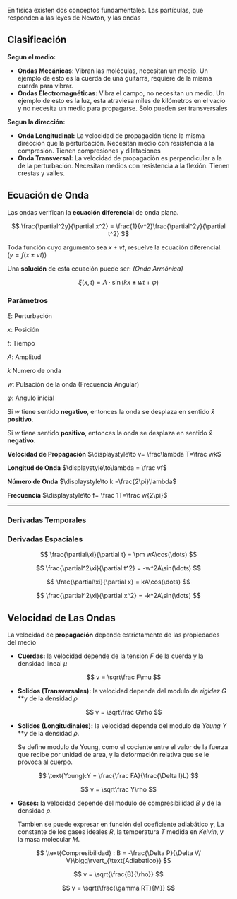 En física existen dos conceptos fundamentales. Las partículas, que responden a las leyes de Newton, y las ondas

## Clasificación

**Segun el medio:**

- **Ondas Mecánicas**: Vibran las moléculas, necesitan un medio. Un ejemplo de esto es la cuerda de una guitarra, requiere de la misma cuerda para vibrar.
- **Ondas Electromagnéticas:** Vibra el campo, no necesitan un medio. Un ejemplo de esto es la luz, esta atraviesa miles de kilómetros en el vacío y no necesita un medio para propagarse. Solo pueden ser transversales

**Segun la dirección:**

- **Onda Longitudinal:** La velocidad de propagación tiene la misma dirección que la perturbación. Necesitan medio con resistencia a la compresión. Tienen compresiones y dilataciones
- **Onda Transversal:** La velocidad de propagación es perpendicular a la de la perturbación. Necesitan medios con resistencia a la flexión. Tienen crestas y valles.

## Ecuación de Onda

Las ondas verifican la **ecuación diferencial** de onda plana.

$$
\frac{\partial^2y}{\partial x^2} = \frac{1}{v^2}\frac{\partial^2y}{\partial t^2}
$$

Toda función cuyo argumento sea $x\pm vt$, resuelve la ecuación diferencial. $\displaystyle \Big(y = f(x\pm vt)\Big)$

Una **solución** de esta ecuación puede ser: *(Onda Armónica)*

$$
\xi(x,t) = A\cdot\sin(kx \pm wt + \varphi)
$$

### Parámetros

$\xi:$ Perturbación

$x:$ Posición

$t:$ Tiempo

$A:$ Amplitud

$k$ Numero de onda

$w:$ Pulsación de la onda (Frecuencia Angular)

$\varphi:$ Angulo inicial

Si $w$ tiene sentido **negativo**, entonces la onda se desplaza en sentido $\hat x$ **positivo**.

Si $w$ tiene sentido **positivo**, entonces la onda se desplaza en sentido $\hat x$ **negativo**.

**Velocidad de Propagación** $\displaystyle\to v= \frac\lambda T=\frac wk$

**Longitud de Onda** $\displaystyle\to\lambda = \frac vf$

**Número de Onda** $\displaystyle\to k =\frac{2\pi}\lambda$

**Frecuencia** $\displaystyle\to f= \frac 1T=\frac w{2\pi}$

---

### Derivadas Temporales

### Derivadas Espaciales

$$
\frac{\partial\xi}{\partial t} = \pm wA\cos(\dots)
$$

$$
\frac{\partial^2\xi}{\partial t^2} = -w^2A\sin(\dots)
$$

$$
\frac{\partial\xi}{\partial x} = kA\cos(\dots)
$$

$$
\frac{\partial^2\xi}{\partial x^2} = -k^2A\sin(\dots)
$$

## Velocidad de Las Ondas

La velocidad de **propagación** depende estrictamente de las propiedades del medio

- **Cuerdas:** la velocidad depende de la tension $F$ de la cuerda y la densidad lineal $\mu$

	$$
    v = \sqrt\frac F\mu
    $$

- **Solidos (Transversales):** la velocidad depende del modulo de *rigidez* $G$ **y de la densidad $\rho$

	$$
    v = \sqrt\frac G\rho
    $$

- **Solidos (Longitudinales):** la velocidad depende del modulo de *Young* $Y$ **y de la densidad $\rho$.

	Se define modulo de Young, como el cociente entre el valor de la fuerza que recibe por unidad de area, y la deformación relativa que se le provoca al cuerpo.

$$
\text{Young}:Y = \frac{\frac FA}{\frac{\Delta l}L}  
$$

$$
v = \sqrt\frac Y\rho
$$

- **Gases:** la velocidad depende del modulo de compresibilidad $B$ y de la densidad $\rho$.

	Tambien se puede expresar en función del coeficiente adiabático $\gamma$, La constante de los gases ideales $R$, la temperatura $T$ medida en *Kelvin*, y la masa molecular $M$.

$$
\text{Compresibilidad} : B = -\frac{\Delta P}{\Delta V/ V}\bigg\rvert_{\text{Adiabatico}}
$$

$$
v = \sqrt{\frac{B}{\rho}}
$$

$$
v = \sqrt{\frac{\gamma RT}{M}}
$$
